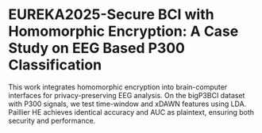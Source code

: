 # EUREKA2025-Secure BCI with Homomorphic Encryption: A Case Study on EEG Based P300 Classification
This work integrates homomorphic encryption into brain-computer interfaces for privacy-preserving EEG analysis. On the bigP3BCI dataset with P300 signals, we test time-window and xDAWN features using LDA. Paillier HE achieves identical accuracy and AUC as plaintext, ensuring both security and performance.
